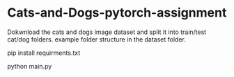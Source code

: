# Cats-and-Dogs-pytorch-assignment

Dokwnload the cats and dogs image dataset and split it into train/test cat/dog folders.
example folder structure in the dataset folder.

pip install requirments.txt

python main.py

